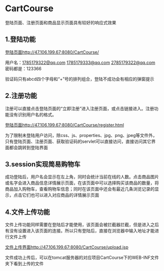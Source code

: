 # CartCourse    

登陆页面、注册页面和商品显示页面具有较好的响应式效果

## 1.登陆功能  

[登陆页面http://47.106.199.67:8080/CartCourse/](http://47.106.199.67:8080/CartCourse/)    

用户名：1785179322@qq.com  1785179333@qq.com  2785179322@qq.com            密码都是：123366  

验证码只有abcd四个字母和“+”号的排列组合，登陆不成功会有相应的弹窗提示

## 2.注册功能  

注册可以直接点击登陆页面的“立即注册”进入注册页面，或点击链接进入。注册功能没有识别用户名的格式。

[登陆页面http://47.106.199.67:8080/CartCourse/register.html](http://47.106.199.67:8080/CartCourse/register.html)  

为了限制未登陆用户访问，除css、js、properties、jpg、png、jpeg等文件外，只有登陆页面、注册页面、获取验证码的servlet可以直接访问，直接访问其它界面都会跳转到登陆界面  

## 3.session实现简易购物车  

成功登陆后，用户名会显示在左上角，同时会统计当前在线的人数。点击商品图片或名字会进入商品信息详情展示页面，在该页面中可以选择购买该商品的数量，将商品加入购物车，查看购物车信息；同时在该页面中还会有最近几条浏览记录的显示，点击它们也可以进入对应商品的详情展示页面  

## 4.文件上传功能
文件上传功能同样需要在登陆后才能使用，该页面会被拦截器拦截，但是进入之后有没有设置进入该页面的连接。所以只有登陆后，直接在浏览器中输入地址才能进行文件上传

[文件上传界面http://47.106.199.67:8080/CartCourse/upload.jsp](http://47.106.199.67:8080/CartCourse/upload.jsp)    

文件成功上传后，可以在tomcat服务器的对应项目CartCourse下的WEB-INF文件夹下看到上传的文件

